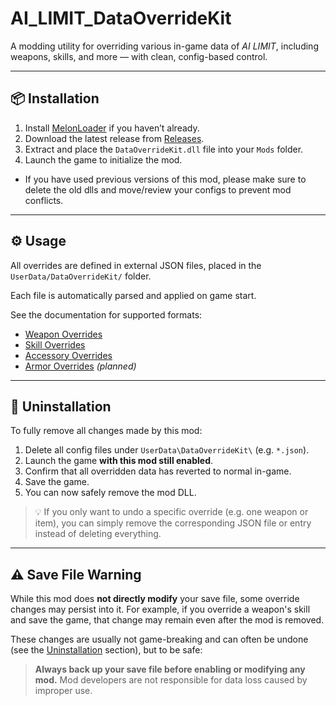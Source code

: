 ﻿# AI_LIMIT_DataOverrideKit

A modding utility for overriding various in-game data of *AI LIMIT*, including weapons, skills, and more — with clean, config-based control.

---

## 📦 Installation

1. Install [MelonLoader](https://melonwiki.xyz/#/?id=requirements) if you haven’t already.
2. Download the latest release from [Releases](https://github.com/JerryAZR/AI_LIMIT_DataOverrideKit/releases).
3. Extract and place the `DataOverrideKit.dll` file into your `Mods` folder.
4. Launch the game to initialize the mod.

* If you have used previous versions of this mod, please make sure to delete the old dlls and move/review your configs to prevent mod conflicts.

---

## ⚙️ Usage

All overrides are defined in external JSON files, placed in the `UserData/DataOverrideKit/` folder.

Each file is automatically parsed and applied on game start.

See the documentation for supported formats:

- [Weapon Overrides](./Docs/WeaponOverride.md)
- [Skill Overrides](./Docs/SkillOverride.md)
- [Accessory Overrides](./Docs/AccessoryOverride.md)
- [Armor Overrides](./Docs/ArmorOverride.md) *(planned)*

---

## 🔧 Uninstallation

To fully remove all changes made by this mod:

1. Delete all config files under `UserData\DataOverrideKit\` (e.g. `*.json`).
2. Launch the game **with this mod still enabled**.
3. Confirm that all overridden data has reverted to normal in-game.
4. Save the game.
5. You can now safely remove the mod DLL.

> 💡 If you only want to undo a specific override (e.g. one weapon or item), you can simply remove the corresponding JSON file or entry instead of deleting everything.

---

## ⚠️ Save File Warning

While this mod does **not directly modify** your save file, some override changes may persist into it.
For example, if you override a weapon's skill and save the game, that change may remain even after the mod is removed.

These changes are usually not game-breaking and can often be undone (see the [Uninstallation](#-uninstallation) section), but to be safe:

> **Always back up your save file before enabling or modifying any mod.**
> Mod developers are not responsible for data loss caused by improper use.
